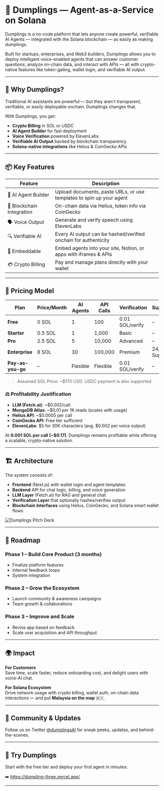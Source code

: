 # 🥟 Dumplings — Agent-as-a-Service on Solana

Dumplings is a no-code platform that lets anyone create powerful, verifiable AI Agents — integrated with the Solana blockchain — as easily as making dumplings.

Built for startups, enterprises, and Web3 builders, Dumplings allows you to deploy intelligent voice-enabled agents that can answer customer questions, analyze on-chain data, and interact with APIs — all with crypto-native features like token-gating, wallet login, and verifiable AI output.

---

## 🚀 Why Dumplings?

Traditional AI assistants are powerful — but they aren't transparent, verifiable, or easily deployable onchain. Dumplings changes that.

With Dumplings, you get:

- **Crypto Billing** in SOL or USDC  
- **AI Agent Builder** for fast deployment  
- **Voice Verification** powered by ElevenLabs  
- **Verifiable AI Output** backed by blockchain transparency  
- **Solana-native integrations** like Helius & CoinGecko APIs

---

## 📦 Key Features

| Feature | Description |
|--------|-------------|
| 🧠 AI Agent Builder | Upload documents, paste URLs, or use templates to spin up your agent |
| 🔗 Blockchain Integration | On-chain data via Helius, token info via CoinGecko |
| 🗣️ Voice Output | Generate and verify speech using ElevenLabs |
| 🔍 Verifiable AI | Every AI output can be hashed/verified onchain for authenticity |
| 📜 Embeddable | Embed agents into your site, Notion, or apps with iframes & APIs |
| 💳 Crypto Billing | Pay and manage plans directly with your wallet |

---

## 💸 Pricing Model

| Plan         | Price/Month | AI Agents | API Calls | Verification     | Support       |
|--------------|-------------|-----------|-----------|------------------|---------------|
| **Free**     | 0 SOL       | 1         | 100       | 0.01 SOL/verify  | –             |
| **Starter**  | 0.5 SOL     | 1         | 1,000     | Basic            | –             |
| **Pro**      | 2.5 SOL     | 5         | 10,000    | Advanced         | –             |
| **Enterprise**| 8 SOL      | 30        | 100,000   | Premium          | 24/7 Support  |
| **Pay-as-you-go** | –     | Flexible  | Flexible  | 0.01 SOL/verify  | –             |

> Assumed SOL Price: ~$170 USD. USDC payment is also supported.

### ⚖️ Profitability Justification

- **LLM (Fetch.ai)**: ~$0.002/call  
- **MongoDB Atlas**: ~$0.01 per 1K reads (scales with usage)  
- **Helius API**: ~$0.0005 per call  
- **CoinGecko API**: Free tier sufficient  
- **ElevenLabs**: $5 for 30K characters (avg. $0.002 per voice output)

At **0.001 SOL per call (~$0.17)**, Dumplings remains profitable while offering a scalable, crypto-native solution.

---

## 🏗️ Architecture

The system consists of:
- **Frontend** (Next.js) with wallet login and agent templates
- **Backend** API for chat logic, billing, and voice generation
- **LLM Layer** (Fetch.ai) for RAG and general chat
- **Verification Layer** that optionally hashes/verifies output
- **Blockchain Interfaces** using Helius, CoinGecko, and Solana smart wallet flows
  
![Dumplings Pitch Deck](https://github.com/user-attachments/assets/c56e0d5c-c8d2-43cc-830a-4f07ce8579af)

---

## 🌱 Roadmap

### Phase 1 – Build Core Product (3 months)
- Finalize platform features
- Internal feedback loops
- System integration

### Phase 2 – Grow the Ecosystem
- Launch community & awareness campaigns
- Team growth & collaborations

### Phase 3 – Improve and Scale
- Revise app based on feedback
- Scale user acquisition and API throughput

---

## 🌍 Impact

**For Customers**  
Save time, scale faster, reduce onboarding cost, and delight users with voice-AI chat.

**For Solana Ecosystem**  
Drive network usage with crypto billing, wallet auth, on-chain data interactions — and put **Malaysia on the map** 🇲🇾.

---

## 📣 Community & Updates

Follow us on Twitter [@dumplingsAI](https://x.com/dumplingsAI) for sneak peeks, updates, and behind-the-scenes.

---

## 🧪 Try Dumplings

Start with the free tier and deploy your first agent in minutes:

➡️ https://dumpling-three.vercel.app/

---
